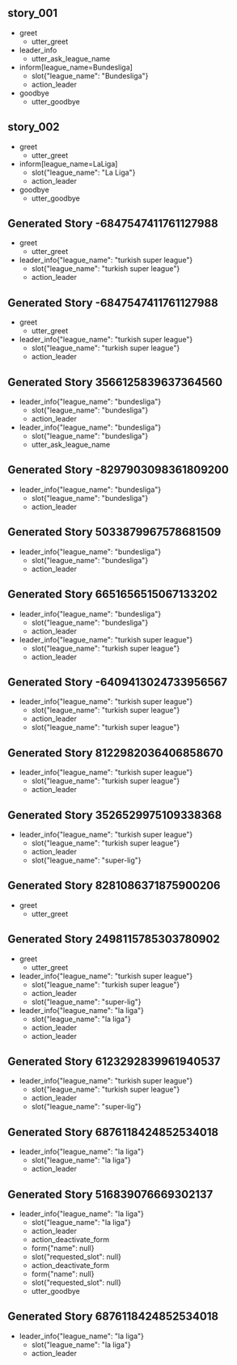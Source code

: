 ## story_001
* greet
   - utter_greet
* leader_info
   - utter_ask_league_name
* inform[league_name=Bundesliga]
   - slot{"league_name": "Bundesliga"}
   - action_leader
* goodbye
   - utter_goodbye
## story_002
* greet
   - utter_greet
* inform[league_name=LaLiga]
   - slot{"league_name": "La Liga"}
   - action_leader
* goodbye
   - utter_goodbye
## Generated Story -6847547411761127988
* greet
    - utter_greet
* leader_info{"league_name": "turkish super league"}
    - slot{"league_name": "turkish super league"}
    - action_leader

## Generated Story -6847547411761127988
* greet
    - utter_greet
* leader_info{"league_name": "turkish super league"}
    - slot{"league_name": "turkish super league"}
    - action_leader

## Generated Story 3566125839637364560
* leader_info{"league_name": "bundesliga"}
    - slot{"league_name": "bundesliga"}
    - action_leader
* leader_info{"league_name": "bundesliga"}
    - slot{"league_name": "bundesliga"}
    - utter_ask_league_name

## Generated Story -8297903098361809200
* leader_info{"league_name": "bundesliga"}
    - slot{"league_name": "bundesliga"}
    - action_leader

## Generated Story 5033879967578681509
* leader_info{"league_name": "bundesliga"}
    - slot{"league_name": "bundesliga"}
    - action_leader

## Generated Story 6651656515067133202
* leader_info{"league_name": "bundesliga"}
    - slot{"league_name": "bundesliga"}
    - action_leader
* leader_info{"league_name": "turkish super league"}
    - slot{"league_name": "turkish super league"}
    - action_leader
## Generated Story -6409413024733956567
* leader_info{"league_name": "turkish super league"}
    - slot{"league_name": "turkish super league"}
    - action_leader
    - slot{"league_name": "turkish super league"}

## Generated Story 8122982036406858670
* leader_info{"league_name": "turkish super league"}
    - slot{"league_name": "turkish super league"}
    - action_leader

## Generated Story 3526529975109338368
* leader_info{"league_name": "turkish super league"}
    - slot{"league_name": "turkish super league"}
    - action_leader
    - slot{"league_name": "super-lig"}

## Generated Story 8281086371875900206
* greet
    - utter_greet
## Generated Story 2498115785303780902
* greet
    - utter_greet
* leader_info{"league_name": "turkish super league"}
    - slot{"league_name": "turkish super league"}
    - action_leader
    - slot{"league_name": "super-lig"}
* leader_info{"league_name": "la liga"}
    - slot{"league_name": "la liga"}
    - action_leader
    - action_leader

## Generated Story 6123292839961940537
* leader_info{"league_name": "turkish super league"}
    - slot{"league_name": "turkish super league"}
    - action_leader
    - slot{"league_name": "super-lig"}

## Generated Story 6876118424852534018
* leader_info{"league_name": "la liga"}
    - slot{"league_name": "la liga"}
    - action_leader

## Generated Story 516839076669302137
* leader_info{"league_name": "la liga"}
    - slot{"league_name": "la liga"}
    - action_leader
    - action_deactivate_form
    - form{"name": null}
    - slot{"requested_slot": null}
    - action_deactivate_form
    - form{"name": null}
    - slot{"requested_slot": null}
    - utter_goodbye

## Generated Story 6876118424852534018
* leader_info{"league_name": "la liga"}
    - slot{"league_name": "la liga"}
    - action_leader

